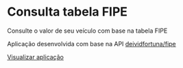 # Consulta tabela FIPE

Consulte o valor de seu veículo com base na tabela FIPE

Aplicação desenvolvida com base na API [deividfortuna/fipe](https://deividfortuna.github.io/fipe/)

[Visualizar aplicação](https://tourmaline-genie-dc8429.netlify.app/)
